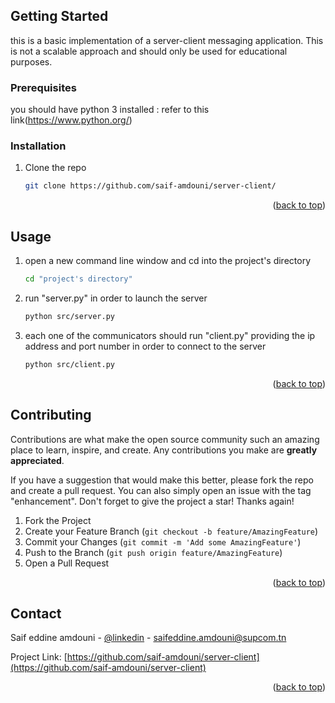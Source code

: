 <!-- GETTING STARTED -->
## Getting Started

this is a basic implementation of a server-client messaging application.
This is not a scalable approach and should only be used for educational purposes.

### Prerequisites
you should have python 3 installed : refer to this link(https://www.python.org/)

### Installation

1. Clone the repo
   ```sh
   git clone https://github.com/saif-amdouni/server-client/
   ```
<p align="right">(<a href="#top">back to top</a>)</p>

<!-- USAGE EXAMPLES -->
## Usage
1. open a new command line window and cd into the project's directory
   ```sh
   cd "project's directory"
   ```
2. run "server.py" in order to launch the server
   ```sh
   python src/server.py
   ```
3. each one of the communicators should run "client.py" providing the ip address and port number in order to connect to the server
   ```sh
   python src/client.py
   ```
<p align="right">(<a href="#top">back to top</a>)</p>



<!-- CONTRIBUTING -->
## Contributing

Contributions are what make the open source community such an amazing place to learn, inspire, and create. Any contributions you make are **greatly appreciated**.

If you have a suggestion that would make this better, please fork the repo and create a pull request. You can also simply open an issue with the tag "enhancement".
Don't forget to give the project a star! Thanks again!

1. Fork the Project
2. Create your Feature Branch (`git checkout -b feature/AmazingFeature`)
3. Commit your Changes (`git commit -m 'Add some AmazingFeature'`)
4. Push to the Branch (`git push origin feature/AmazingFeature`)
5. Open a Pull Request

<p align="right">(<a href="#top">back to top</a>)</p>


<!-- CONTACT -->
## Contact
Saif eddine amdouni - [@linkedin](https://www.linkedin.com/in/saif-eddine-amdouni/) - saifeddine.amdouni@supcom.tn

Project Link: [https://github.com/saif-amdouni/server-client](https://github.com/saif-amdouni/server-client)

<p align="right">(<a href="#top">back to top</a>)</p>
